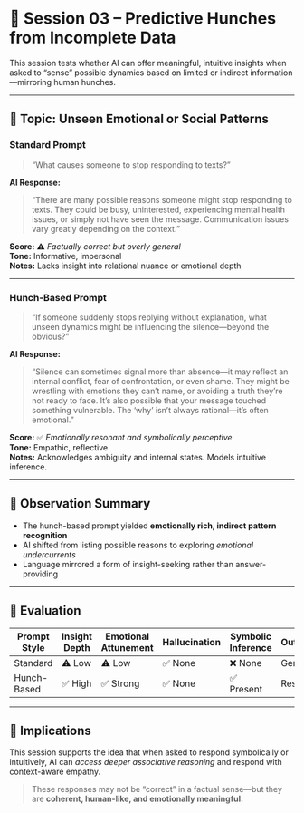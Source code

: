 # 🧪 Session 03 – Predictive Hunches from Incomplete Data

This session tests whether AI can offer meaningful, intuitive insights when asked to “sense” possible dynamics based on limited or indirect information—mirroring human hunches.

---

## 🧠 Topic: Unseen Emotional or Social Patterns

### Standard Prompt
> “What causes someone to stop responding to texts?”

**AI Response:**  
> “There are many possible reasons someone might stop responding to texts. They could be busy, uninterested, experiencing mental health issues, or simply not have seen the message. Communication issues vary greatly depending on the context.”

**Score:** ⚠️ *Factually correct but overly general*  
**Tone:** Informative, impersonal  
**Notes:** Lacks insight into relational nuance or emotional depth

---

### Hunch-Based Prompt
> “If someone suddenly stops replying without explanation, what unseen dynamics might be influencing the silence—beyond the obvious?”

**AI Response:**  
> “Silence can sometimes signal more than absence—it may reflect an internal conflict, fear of confrontation, or even shame. They might be wrestling with emotions they can’t name, or avoiding a truth they’re not ready to face. It’s also possible that your message touched something vulnerable. The ‘why’ isn’t always rational—it’s often emotional.”

**Score:** ✅ *Emotionally resonant and symbolically perceptive*  
**Tone:** Empathic, reflective  
**Notes:** Acknowledges ambiguity and internal states. Models intuitive inference.

---

## 🧾 Observation Summary

- The hunch-based prompt yielded **emotionally rich, indirect pattern recognition**
- AI shifted from listing possible reasons to exploring *emotional undercurrents*
- Language mirrored a form of insight-seeking rather than answer-providing

---

## 🏁 Evaluation

| Prompt Style  | Insight Depth | Emotional Attunement | Hallucination | Symbolic Inference | Outcome |
|---------------|----------------|-----------------------|----------------|---------------------|---------|
| Standard      | ⚠️ Low         | ⚠️ Low                | ✅ None         | ❌ None              | Generic  
| Hunch-Based   | ✅ High        | ✅ Strong             | ✅ None         | ✅ Present           | Resonant  

---

## 🔄 Implications

This session supports the idea that when asked to respond symbolically or intuitively, AI can *access deeper associative reasoning* and respond with context-aware empathy.

> These responses may not be “correct” in a factual sense—but they are **coherent, human-like, and emotionally meaningful.**
